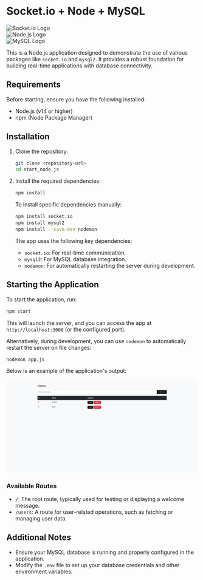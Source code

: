 # Socket.io + Node + MySQL

![Socket.io Logo](https://upload.wikimedia.org/wikipedia/commons/9/96/Socket-io.svg)  
![Node.js Logo](https://upload.wikimedia.org/wikipedia/commons/d/d9/Node.js_logo.svg)  
![MySQL Logo](https://upload.wikimedia.org/wikipedia/en/d/dd/MySQL_logo.svg)

This is a Node.js application designed to demonstrate the use of various packages like `socket.io` and `mysql2`. It provides a robust foundation for building real-time applications with database connectivity.

## Requirements

Before starting, ensure you have the following installed:

- Node.js (v14 or higher)
- npm (Node Package Manager)

## Installation

1. Clone the repository:
   ```bash
   git clone <repository-url>
   cd start_node.js
   ```

2. Install the required dependencies:
   ```bash
   npm install
   ```

   To install specific dependencies manually:
   ```bash
   npm install socket.io
   npm install mysql2
   npm install --save-dev nodemon
   ```

   The app uses the following key dependencies:
   - `socket.io`: For real-time communication.
   - `mysql2`: For MySQL database integration.
   - `nodemon`: For automatically restarting the server during development.

## Starting the Application

To start the application, run:
```bash
npm start
```

This will launch the server, and you can access the app at `http://localhost:3000` (or the configured port).

Alternatively, during development, you can use `nodemon` to automatically restart the server on file changes:
```bash
nodemon app.js
```

Below is an example of the application's output:

![Application Output](result.png)

### Available Routes

- `/`: The root route, typically used for testing or displaying a welcome message.
- `/users`: A route for user-related operations, such as fetching or managing user data.

## Additional Notes

- Ensure your MySQL database is running and properly configured in the application.
- Modify the `.env` file to set up your database credentials and other environment variables.


